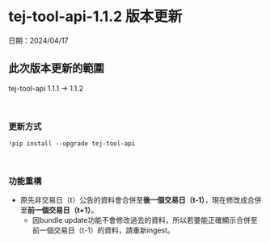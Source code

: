 # tej-tool-api-1.1.2 版本更新
日期：2024/04/17

## 此次版本更新的範圍
tej-tool-api 1.1.1 -> 1.1.2 

<br>

### 更新方式
```
!pip install --upgrade tej-tool-api
```

<br>

### 功能重構
- 原先非交易日（t）公告的資料會合併至**後一個交易日（t-1）**，現在修改成合併至**前一個交易日（t+1）**。
   - 因bundle update功能不會修改過去的資料，所以若要能正確顯示合併至前一個交易日（t-1）的資料，請重新ingest。

